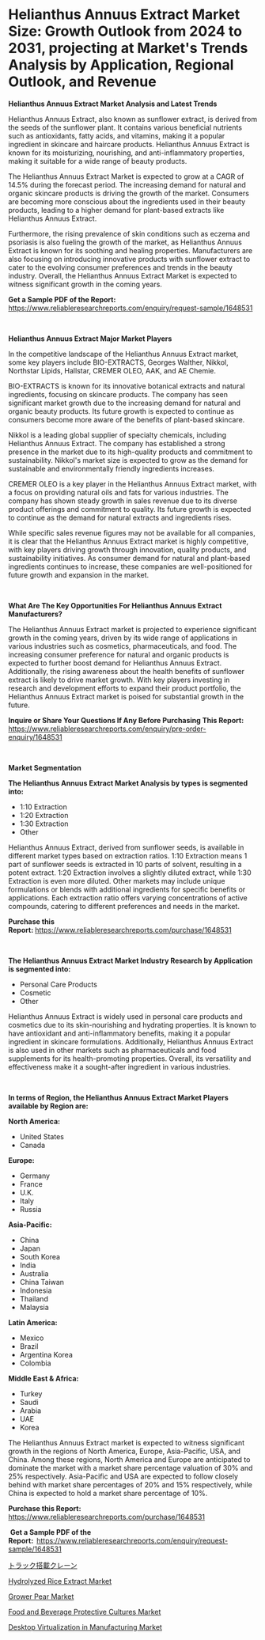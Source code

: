 <p><h1>Helianthus Annuus Extract Market Size: Growth Outlook from 2024 to 2031, projecting at Market's Trends Analysis by Application, Regional Outlook, and Revenue</h1></p><p><strong>Helianthus Annuus Extract Market Analysis and Latest Trends</strong></p>
<p><p>Helianthus Annuus Extract, also known as sunflower extract, is derived from the seeds of the sunflower plant. It contains various beneficial nutrients such as antioxidants, fatty acids, and vitamins, making it a popular ingredient in skincare and haircare products. Helianthus Annuus Extract is known for its moisturizing, nourishing, and anti-inflammatory properties, making it suitable for a wide range of beauty products.</p><p>The Helianthus Annuus Extract Market is expected to grow at a CAGR of 14.5% during the forecast period. The increasing demand for natural and organic skincare products is driving the growth of the market. Consumers are becoming more conscious about the ingredients used in their beauty products, leading to a higher demand for plant-based extracts like Helianthus Annuus Extract.</p><p>Furthermore, the rising prevalence of skin conditions such as eczema and psoriasis is also fueling the growth of the market, as Helianthus Annuus Extract is known for its soothing and healing properties. Manufacturers are also focusing on introducing innovative products with sunflower extract to cater to the evolving consumer preferences and trends in the beauty industry. Overall, the Helianthus Annuus Extract Market is expected to witness significant growth in the coming years.</p></p>
<p><strong>Get a Sample PDF of the Report:&nbsp;</strong> <a href="https://www.reliableresearchreports.com/enquiry/request-sample/1648531">https://www.reliableresearchreports.com/enquiry/request-sample/1648531</a></p>
<p>&nbsp;</p>
<p><strong>Helianthus Annuus Extract Major Market Players</strong></p>
<p><p>In the competitive landscape of the Helianthus Annuus Extract market, some key players include BIO-EXTRACTS, Georges Walther, Nikkol, Northstar Lipids, Hallstar, CREMER OLEO, AAK, and AE Chemie. </p><p>BIO-EXTRACTS is known for its innovative botanical extracts and natural ingredients, focusing on skincare products. The company has seen significant market growth due to the increasing demand for natural and organic beauty products. Its future growth is expected to continue as consumers become more aware of the benefits of plant-based skincare.</p><p>Nikkol is a leading global supplier of specialty chemicals, including Helianthus Annuus Extract. The company has established a strong presence in the market due to its high-quality products and commitment to sustainability. Nikkol's market size is expected to grow as the demand for sustainable and environmentally friendly ingredients increases.</p><p>CREMER OLEO is a key player in the Helianthus Annuus Extract market, with a focus on providing natural oils and fats for various industries. The company has shown steady growth in sales revenue due to its diverse product offerings and commitment to quality. Its future growth is expected to continue as the demand for natural extracts and ingredients rises.</p><p>While specific sales revenue figures may not be available for all companies, it is clear that the Helianthus Annuus Extract market is highly competitive, with key players driving growth through innovation, quality products, and sustainability initiatives. As consumer demand for natural and plant-based ingredients continues to increase, these companies are well-positioned for future growth and expansion in the market.</p></p>
<p>&nbsp;</p>
<p><strong>What Are The Key Opportunities For Helianthus Annuus Extract Manufacturers?</strong></p>
<p><p>The Helianthus Annuus Extract market is projected to experience significant growth in the coming years, driven by its wide range of applications in various industries such as cosmetics, pharmaceuticals, and food. The increasing consumer preference for natural and organic products is expected to further boost demand for Helianthus Annuus Extract. Additionally, the rising awareness about the health benefits of sunflower extract is likely to drive market growth. With key players investing in research and development efforts to expand their product portfolio, the Helianthus Annuus Extract market is poised for substantial growth in the future.</p></p>
<p><strong>Inquire or Share Your Questions If Any Before Purchasing This Report:</strong> <a href="https://www.reliableresearchreports.com/enquiry/pre-order-enquiry/1648531">https://www.reliableresearchreports.com/enquiry/pre-order-enquiry/1648531</a></p>
<p>&nbsp;</p>
<p><strong>Market Segmentation</strong></p>
<p><strong>The Helianthus Annuus Extract Market Analysis by types is segmented into:</strong></p>
<p><ul><li>1:10 Extraction</li><li>1:20 Extraction</li><li>1:30 Extraction</li><li>Other</li></ul></p>
<p><p>Helianthus Annuus Extract, derived from sunflower seeds, is available in different market types based on extraction ratios. 1:10 Extraction means 1 part of sunflower seeds is extracted in 10 parts of solvent, resulting in a potent extract. 1:20 Extraction involves a slightly diluted extract, while 1:30 Extraction is even more diluted. Other markets may include unique formulations or blends with additional ingredients for specific benefits or applications. Each extraction ratio offers varying concentrations of active compounds, catering to different preferences and needs in the market.</p></p>
<p><strong>Purchase this Report:&nbsp;</strong><a href="https://www.reliableresearchreports.com/purchase/1648531">https://www.reliableresearchreports.com/purchase/1648531</a></p>
<p>&nbsp;</p>
<p><strong>The Helianthus Annuus Extract Market Industry Research by Application is segmented into:</strong></p>
<p><ul><li>Personal Care Products</li><li>Cosmetic</li><li>Other</li></ul></p>
<p><p>Helianthus Annuus Extract is widely used in personal care products and cosmetics due to its skin-nourishing and hydrating properties. It is known to have antioxidant and anti-inflammatory benefits, making it a popular ingredient in skincare formulations. Additionally, Helianthus Annuus Extract is also used in other markets such as pharmaceuticals and food supplements for its health-promoting properties. Overall, its versatility and effectiveness make it a sought-after ingredient in various industries.</p></p>
<p>&nbsp;</p>
<p><strong>In terms of Region, the Helianthus Annuus Extract Market Players available by Region are:</strong></p>
<p>
    <p> <strong> North America: </strong>
        <ul>
            <li>United States</li>
            <li>Canada</li>
        </ul>
        </p> 
    <p> <strong> Europe: </strong>
        <ul>
            <li>Germany</li>
            <li>France</li>
            <li>U.K.</li>
            <li>Italy</li>
            <li>Russia</li>
        </ul>
        </p> 
    <p> <strong> Asia-Pacific: </strong>
        <ul>
            <li>China</li>
            <li>Japan</li>
            <li>South Korea</li>
            <li>India</li>
            <li>Australia</li>
            <li>China Taiwan</li>
            <li>Indonesia</li>
            <li>Thailand</li>
            <li>Malaysia</li>
        </ul>
        </p> 
    <p> <strong> Latin America: </strong>
        <ul>
            <li>Mexico</li>
            <li>Brazil</li>
            <li>Argentina Korea</li>
            <li>Colombia</li>
        </ul>
        </p> 
    <p> <strong> Middle East & Africa: </strong>
        <ul>
            <li>Turkey</li>
            <li>Saudi</li>
            <li>Arabia</li>
            <li>UAE</li>
            <li>Korea</li>
        </ul>
    </p>
    </p>
<p><p>The Helianthus Annuus Extract market is expected to witness significant growth in the regions of North America, Europe, Asia-Pacific, USA, and China. Among these regions, North America and Europe are anticipated to dominate the market with a market share percentage valuation of 30% and 25% respectively. Asia-Pacific and USA are expected to follow closely behind with market share percentages of 20% and 15% respectively, while China is expected to hold a market share percentage of 10%.</p></p>
<p><strong>Purchase this Report: </strong><a href="https://www.reliableresearchreports.com/purchase/1648531">https://www.reliableresearchreports.com/purchase/1648531</a></p>
<p>&nbsp;<strong>Get a Sample PDF of the Report:&nbsp;&nbsp;</strong><a href="https://www.reliableresearchreports.com/enquiry/request-sample/1648531">https://www.reliableresearchreports.com/enquiry/request-sample/1648531</a></p>
<p><strong></strong></p>
<p><p><a href="https://github.com/ycmtqqhvk3273/Market-Research-Report-List-1/blob/main/9830535191703.md">トラック搭載クレーン</a></p><p><a href="https://github.com/okotobwrhuteie/Market-Research-Report-List-1/blob/main/hydrolyzed-rice-extract-market.md">Hydrolyzed Rice Extract Market</a></p><p><a href="https://issuu.com/reportprime-2/docs/grower-pear-market-size-2030.pptx">Grower Pear Market</a></p><p><a href="https://view.publitas.com/reportprime-1/food-and-beverage-protective-cultures-market-with-the-goal-of-estimating-the-market-size-and-future-growth-potential-of-various-market-segments-based-on-component-applications-end-user-and-region/">Food and Beverage Protective Cultures Market</a></p><p><a href="https://flame-sidecar-702.notion.site/Desktop-Virtualization-in-Manufacturing-Market-Research-Report-Reveals-The-Latest-Trends-And-Opportu-e773d5022c234777a7ed3998208d5e69">Desktop Virtualization in Manufacturing Market</a></p></p>